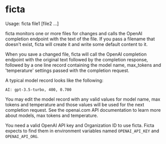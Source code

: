 # ficta

Usage: ficta file1 [file2 ...]

ficta monitors one or more files for changes and calls the OpenAI completion
endpoint with the text of the file. If you pass a filename that doesn't exist,
ficta will create it and write some default content to it.

When you save a changed file, ficta will call the OpenAI completion endpoint
with the original text followed by the completion response, followed by a one
line record containing the model name, max_tokens and 'temperature' settings
passed with the completion request.

A typical model record looks like the following:

`AI: gpt-3.5-turbo, 400, 0.700`

You may edit the model record with any valid values for model name, max tokens
and temperature and those values will be used for the next completion request.
See the openai.com API documentation to learn more about models, max tokens and
temperature.

You need a valid OpenAI API key and Organization ID to use ficta.  Ficta
expects to find them in environment variables named `OPENAI_API_KEY` and 
`OPENAI_API_ORG`.
